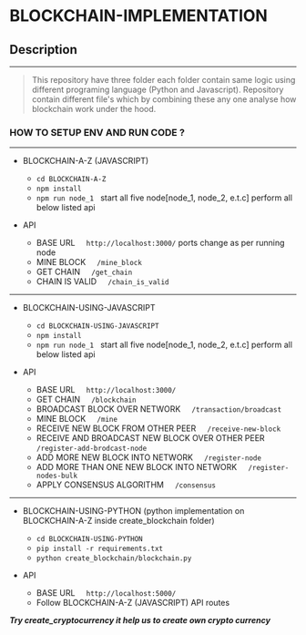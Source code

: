 # BLOCKCHAIN-IMPLEMENTATION

## Description

---
>  This repository have three folder each folder contain same logic using different programing language (Python and Javascript). Repository contain different file's which by combining these any one analyse how blockchain work under the hood.

### HOW TO SETUP ENV AND RUN CODE ?
---
  + BLOCKCHAIN-A-Z (JAVASCRIPT)

    * ```cd BLOCKCHAIN-A-Z```
    * ```npm install```
    * ```npm run node_1``` &nbsp; start all five node[node_1, node_2, e.t.c] perform all below listed api

  + API
    * BASE URL &nbsp; &nbsp; ```http://localhost:3000/``` ports change as per running node
    * MINE BLOCK &nbsp; &nbsp; ```/mine_block```
    * GET CHAIN &nbsp; &nbsp; ```/get_chain```
    * CHAIN IS VALID &nbsp; &nbsp; ```/chain_is_valid```
---
  + BLOCKCHAIN-USING-JAVASCRIPT

    * ```cd BLOCKCHAIN-USING-JAVASCRIPT```
    * ```npm install```
    * ```npm run node_1``` &nbsp; start all five node[node_1, node_2, e.t.c] perform all below listed api

  + API
    * BASE URL &nbsp; &nbsp; ```http://localhost:3000/```
    * GET CHAIN &nbsp; &nbsp; ```/blockchain```
    * BROADCAST BLOCK OVER NETWORK &nbsp; &nbsp; ```/transaction/broadcast```
    * MINE BLOCK &nbsp; &nbsp; ```/mine```
    * RECEIVE NEW BLOCK FROM OTHER PEER &nbsp; &nbsp; ```/receive-new-block```
    * RECEIVE AND BROADCAST NEW BLOCK OVER OTHER PEER &nbsp; &nbsp; ```/register-add-brodcast-node```
    * ADD MORE NEW BLOCK INTO NETWORK &nbsp; &nbsp; ```/register-node```
    * ADD MORE THAN ONE NEW BLOCK INTO NETWORK &nbsp; &nbsp; ```/register-nodes-bulk```
    * APPLY CONSENSUS ALGORITHM &nbsp; &nbsp; ```/consensus```
---
  + BLOCKCHAIN-USING-PYTHON (python implementation on BLOCKCHAIN-A-Z inside create_blockchain folder)

    * ```cd BLOCKCHAIN-USING-PYTHON```
    * ```pip install -r requirements.txt```
    * ```python create_blockchain/blockchain.py```
  + API
    * BASE URL &nbsp; &nbsp; ```http://localhost:5000/```
    * Follow BLOCKCHAIN-A-Z (JAVASCRIPT) API routes

  **_Try create_cryptocurrency it help us to create own crypto currency_**